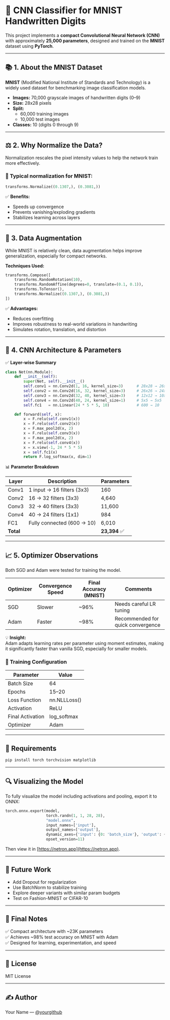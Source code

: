# 🧠 CNN Classifier for MNIST Handwritten Digits

This project implements a **compact Convolutional Neural Network (CNN)** with approximately **25,000 parameters**, designed and trained on the **MNIST** dataset using **PyTorch**.

---

## 📚 1. About the MNIST Dataset

**MNIST** (Modified National Institute of Standards and Technology) is a widely used dataset for benchmarking image classification models.

- **Images:** 70,000 grayscale images of handwritten digits (0–9)
- **Size:** 28x28 pixels
- **Split:**
  - 60,000 training images
  - 10,000 test images
- **Classes:** 10 (digits 0 through 9)

---

## ⚖️ 2. Why Normalize the Data?

Normalization rescales the pixel intensity values to help the network train more effectively.

### 🔢 Typical normalization for MNIST:
```python
transforms.Normalize((0.1307,), (0.3081,))
```
✅ **Benefits:**
- Speeds up convergence
- Prevents vanishing/exploding gradients
- Stabilizes learning across layers

---

## 🧪 3. Data Augmentation

While MNIST is relatively clean, data augmentation helps improve generalization, especially for compact networks.

**Techniques Used:**
```python
transforms.Compose([
    transforms.RandomRotation(10),
    transforms.RandomAffine(degrees=0, translate=(0.1, 0.1)),
    transforms.ToTensor(),
    transforms.Normalize((0.1307,), (0.3081,))
])
```
✅ **Advantages:**
- Reduces overfitting
- Improves robustness to real-world variations in handwriting
- Simulates rotation, translation, and distortion

---

## 🧠 4. CNN Architecture & Parameters

✅ **Layer-wise Summary**
```python
class Net(nn.Module):
    def __init__(self):
        super(Net, self).__init__()
        self.conv1 = nn.Conv2d(1, 16, kernel_size=3)      # 28x28 → 26x26
        self.conv2 = nn.Conv2d(16, 32, kernel_size=3)     # 26x26 → 24x24
        self.conv3 = nn.Conv2d(32, 40, kernel_size=3)     # 12x12 → 10x10
        self.conv4 = nn.Conv2d(40, 24, kernel_size=1)     # 5x5 → 5x5
        self.fc1   = nn.Linear(24 * 5 * 5, 10)            # 600 → 10

    def forward(self, x):
        x = F.relu(self.conv1(x))
        x = F.relu(self.conv2(x))
        x = F.max_pool2d(x, 2)
        x = F.relu(self.conv3(x))
        x = F.max_pool2d(x, 2)
        x = F.relu(self.conv4(x))
        x = x.view(-1, 24 * 5 * 5)
        x = self.fc1(x)
        return F.log_softmax(x, dim=1)
```

📊 **Parameter Breakdown**

| Layer | Description                  | Parameters |
|-------|------------------------------|------------|
| Conv1 | 1 input → 16 filters (3x3)   | 160       |
| Conv2 | 16 → 32 filters (3x3)        | 4,640     |
| Conv3 | 32 → 40 filters (3x3)        | 11,600    |
| Conv4 | 40 → 24 filters (1x1)        | 984       |
| FC1   | Fully connected (600 → 10)   | 6,010     |
| **Total** |                          | **23,394** ✅ |

---

## 📈 5. Optimizer Observations

Both SGD and Adam were tested for training the model.

| Optimizer | Convergence Speed | Final Accuracy (MNIST) | Comments                  |
|-----------|-------------------|------------------------|---------------------------|
| SGD      | Slower            | ~96%                   | Needs careful LR tuning  |
| Adam     | Faster            | ~98%                   | Recommended for quick convergence |

💡 **Insight:**  
Adam adapts learning rates per parameter using moment estimates, making it significantly faster than vanilla SGD, especially for smaller models.

### 🧪 Training Configuration

| Parameter       | Value     |
|-----------------|-----------|
| Batch Size      | 64        |
| Epochs          | 15–20     |
| Loss Function   | nn.NLLLoss() |
| Activation      | ReLU      |
| Final Activation| log_softmax |
| Optimizer       | Adam      |

---

## 🧾 Requirements

```bash
pip install torch torchvision matplotlib
```

---

## 🔍 Visualizing the Model

To fully visualize the model including activations and pooling, export it to ONNX:

```python
torch.onnx.export(model, 
                  torch.randn(1, 1, 28, 28), 
                  "model.onnx", 
                  input_names=['input'], 
                  output_names=['output'], 
                  dynamic_axes={'input': {0: 'batch_size'}, 'output': {0: 'batch_size'}},
                  opset_version=11)
```
Then view it in [https://netron.app](https://netron.app).

---

## 🎯 Future Work

- Add Dropout for regularization
- Use BatchNorm to stabilize training
- Explore deeper variants with similar param budgets
- Test on Fashion-MNIST or CIFAR-10

---

## 📌 Final Notes

✅ Compact architecture with ~23K parameters  
✅ Achieves ~98% test accuracy on MNIST with Adam  
✅ Designed for learning, experimentation, and speed  

---

## 📎 License

MIT License

---

## ✍️ Author

Your Name — [@yourgithub](https://github.com/yourgithub)